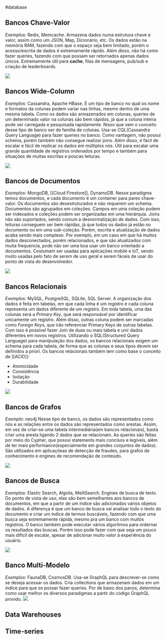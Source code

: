 #database
## Bancos Chave-Valor
*Exemplos:* Redis, Memcache.
Armazena dados numa estrutura chave e valor, assim como um JSON, Map, Dicionário, etc.
Os dados estão na memória RAM, fazendo com que o espaço seja bem limitado, porém o acesso/escrita de dados é extremamente rápido. Além disso, não há como fazer queries, fazendo com que possam ser retornados apenas dados únicos.
Extremamente útil para **cache**, filas de mensagens, pub/sub e criação de leaderboards.

![](/_assets/Pasted%20image%2020230108224638.png)

## Bancos Wide-Column
*Exemplos:* Cassandra, Apache HBase.
É um tipo de banco no qual os nome e formatos da colunas podem variar nas linhas, mesmo dentro de uma mesma tabela. Como os dados são armazenados em colunas, queries de um determinado valor na colunas são bem rápidos, já que a coluna inteira pode ser carregada e pesquisada rapidamente.
Nisso que vem o conceito desse tipo de banco ser de família de colunas.
Usa-se CQL(Cassandra Query Language) para fazer queries no banco. Como vantagem, não possui schema, porém também não consegue realizar joins. Além disso, é fácil de escalar e fácil de replicar os dados em múltiplos nós.
Útil para escalar uma grande quantidade de registros ordenados por tempo e também para situações de muitas escritas e poucas leituras.

![](/_assets/Pasted%20image%2020230108224656.png)

## Bancos de Documentos
*Exemplos:* MongoDB, [[Cloud Firestore]], DynamoDB.
Nesse paradigma temos documentos, e cada documento é um container para pares chave-valor. Os documentos são desestruturados e não requerem um schema.
Documentos são agrupados em coleções. Campos em uma coleção podem ser indexados e coleções podem ser organizadas em uma hierárquia. Joins não são suportados, sendo comum a desnormalização de dados. 
Com isso, leituras conseguem ser bem rápidas, já que todos os dados já estão no documento ou em uma sub-coleção. Porém, escrita e atualização de dados acaba sendo mais complexo. Por exemplo, em um caso em que há muitos dados desconectados, porém relacionados, e que são atualizados com muita frequencia, pode não ser uma boa usar um banco orientado a documentos.
Costumam ser usadas para aplicações mobile e IoT, sendo muito usadas pelo fato de serem de uso geral e serem fáceis de usar do ponto de vista do desenvolvedor.

![](/_assets/Pasted%20image%2020230108224706.png)

## Bancos Relacionais
*Exemplos:* MySQL, PostgreSQL, SQLite, SQL Server.
A organização dos dados é feita em tabelas, em que cada linha é um registro e cada coluna representa um dados diferente de um registro. Em toda tabela, uma das colunas será a *Primary Key*, que será responsável por identificar unicamente um registro. 
Além disso, outras coluna podem ser marcadas como *Foreign Keys*, que irão referenciar Primary Keys de outras tabelas. Com isso é possível fazer Join de duas ou mais tabela e unir dados diferentes em novos registros.
Utilizando o SQL(Structured Query Language) para manipulação dos dados, os bancos relacionais exigem um schema para cada tabela, de forma que as colunas e seus tipos devem ser definidos a priori.
Os bancos relacionais também tem como base o conceito de [[ACID]]:
- Atomicidade
- Consistência
- Isolação
- Durabilidade

![](/_assets/Pasted%20image%2020230108224718.png)

## Bancos de Grafos
*Exemplo:* neo4j
Nesse tipo de banco, os dados são representados como nós e as relações entre os dados são representados como arestas. Assim, em vez de criar-se uma tabela intermediária(em bancos relacionais), basta criar uma aresta ligando 2 dados que se relacionam.
As queries são feitas por meio do Cypher, que possui statements mais concisos e legiveis, além de ter mais performance(especialmente em grandes conjuntos de dados).
São utilizados em aplicaçõeas de detecção de fraudes, para grafos de conhecimento e engines de recomendação de conteúdo.

![](/_assets/Pasted%20image%2020230108224728.png)

## Bancos de Busca
*Exemplos:* Elastic Search, Algolia, MeiliSearch.
Engines de busca de texto. Do ponto de vista de uso, elas são bem semelhantes aos bancos de documentos, em que a partir de um índice são adicionados vários objetos de dados.
A diferença é que um banco de busca vai analisar todo o texto do documento e criar um índice de termos buscáveis, fazendo com que uma busca seja extremamente rápida, mesmo pra um banco com muitos registros. 
O banco também pode executar vários algoritmos para ordernar os resultados das buscas. Porém isso pode fazer com que seja um pouco mais difícil de escalar, apesar de adicionar muito valor à experiência do usuário.

![](/_assets/Pasted%20image%2020230108224455.png)


## Banco Multi-Modelo
*Exemplos:* FaunaDB, CosmosDB.
Usa-se GraphQL para descrever-se como se deseja acessar os dados. Cria collections que armazenam dados em um indice para que se possar fazer queries. Por de baixo dos panos, determina como usar melhor os diversos paradigmas a partir do código GraphQL provido.
![](_assets/Pasted%20image%2020230108224820.png)

## Data Warehouses


## Time-series